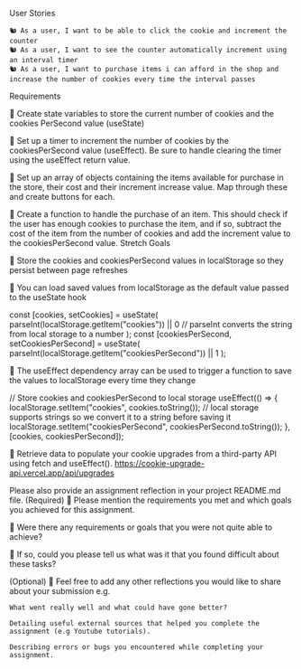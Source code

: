 User Stories

    🐿️ As a user, I want to be able to click the cookie and increment the counter
    🐿️ As a user, I want to see the counter automatically increment using an interval timer
    🐿️ As a user, I want to purchase items i can afford in the shop and increase the number of cookies every time the interval passes

Requirements

🎯 Create state variables to store the current number of cookies and the cookies PerSecond value (useState)

🎯 Set up a timer to increment the number of cookies by the cookiesPerSecond value (useEffect). Be sure to handle clearing the timer using the useEffect return value.

🎯 Set up an array of objects containing the items available for purchase in the store, their cost and their increment increase value. Map through these and create buttons for each.

🎯 Create a function to handle the purchase of an item. This should check if the user has enough cookies to purchase the item, and if so, subtract the cost of the item from the number of cookies and add the increment value to the cookiesPerSecond value.
Stretch Goals

🏹 Store the cookies and cookiesPerSecond values in localStorage so they persist between page refreshes

💭 You can load saved values from localStorage as the default value passed to the useState hook

const [cookies, setCookies] = useState(
parseInt(localStorage.getItem("cookies")) || 0 // parseInt converts the string from local storage to a number
);
const [cookiesPerSecond, setCookiesPerSecond] = useState(
parseInt(localStorage.getItem("cookiesPerSecond")) || 1
);

💭 The useEffect dependency array can be used to trigger a function to save the values to localStorage every time they change

// Store cookies and cookiesPerSecond to local storage
useEffect(() => {
localStorage.setItem("cookies", cookies.toString()); // local storage supports strings so we convert it to a string before saving it
localStorage.setItem("cookiesPerSecond", cookiesPerSecond.toString());
}, [cookies, cookiesPerSecond]);

🏹 Retrieve data to populate your cookie upgrades from a third-party API using fetch and useEffect().
https://cookie-upgrade-api.vercel.app/api/upgrades

Please also provide an assignment reflection in your project README.md file.
(Required)
🎯 Please mention the requirements you met and which goals you achieved for this assignment.

🎯 Were there any requirements or goals that you were not quite able to achieve?

🎯 If so, could you please tell us what was it that you found difficult about these tasks?

(Optional)
🏹 Feel free to add any other reflections you would like to share about your submission e.g.

    What went really well and what could have gone better?

    Detailing useful external sources that helped you complete the assignment (e.g Youtube tutorials).

    Describing errors or bugs you encountered while completing your assignment.
